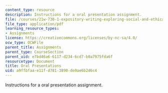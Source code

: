 ```yaml
---
content_type: resource
description: Instructions for a oral presentation assignment.
file: /courses/21w-730-1-expository-writing-exploring-social-and-ethical-issues-through-film-and-print-fall-2002/a9ffbfaae11fd7813890de9ae6b2d6c4_oral_pres.pdf
file_type: application/pdf
learning_resource_types:
- Assignments
license: https://creativecommons.org/licenses/by-nc-sa/4.0/
ocw_type: OCWFile
parent_title: Assignments
parent_type: CourseSection
parent_uid: e7bd46a6-6117-d234-6cd7-b0a7975fda6f
resourcetype: Document
title: Oral Presentations
uid: a9ffbfaa-e11f-d781-3890-de9ae6b2d6c4
---
```

Instructions for a oral presentation assignment.